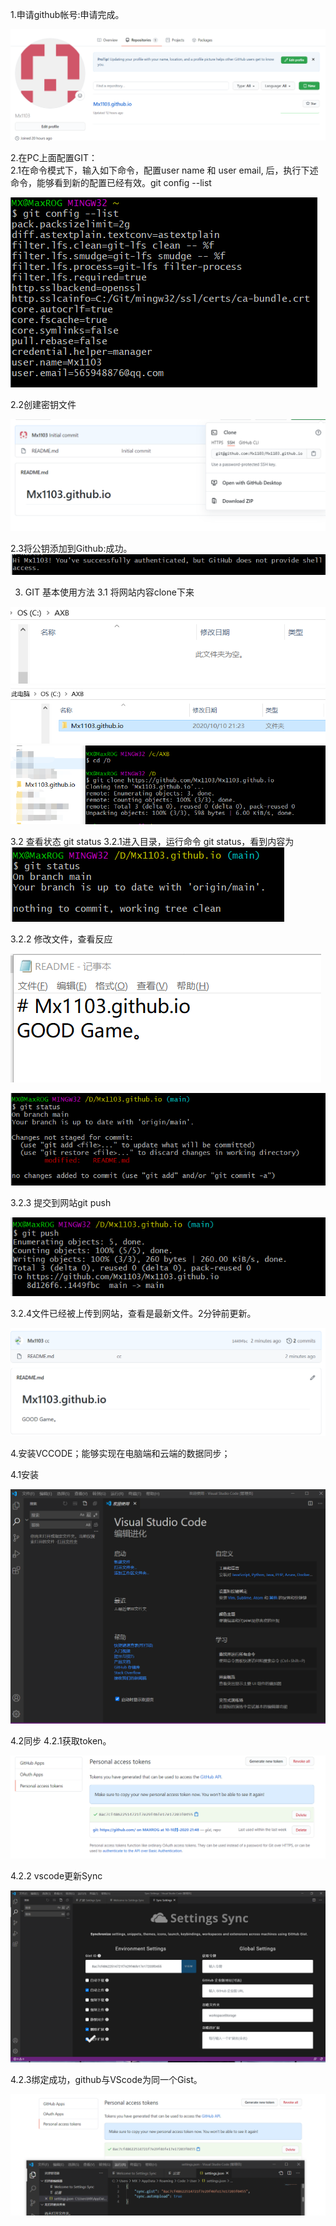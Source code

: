 1.申请github帐号:申请完成。

![1](1.png)  

2.在PC上面配置GIT：  
  2.1在命令模式下，输入如下命令，配置user name 和 user email,
  后，执行下述命令，能够看到新的配置已经有效。git config --list
  
![2](2.png) 
  




   2.2创建密钥文件

![3](3.png) 

   2.3将公钥添加到Github:成功。
![4](4.png) 

3. GIT 基本使用方法
3.1 将网站内容clone下来

![5](5.png) 
![6](6.png) 
![7](7.png) 

3.2 查看状态 git status
   3.2.1进入目录，运行命令 git status，看到内容为
![8](8.png) 

   3.2.2 修改文件，查看反应

![9](9.png) 

![10](10.png)

   3.2.3 提交到网站git push

 ![11](11.png)

   3.2.4文件已经被上传到网站，查看是最新文件。2分钟前更新。
   
![12](12.png)

4.安装VCCODE；能够实现在电脑端和云端的数据同步；



4.1安装

![13](13.png)

4.2同步
  4.2.1获取token。

![14](14.png)

  4.2.2 vscode更新Sync

![15](15.png)

   4.2.3绑定成功，github与VScode为同一个Gist。

![16](16.png)








